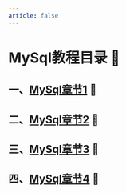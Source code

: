```yaml
---
article: false
---
```

# MySql教程目录  :love_letter:
## 一、[MySql章节1](/sql/mysql/mysql01.md)  :clown_face:
## 二、[MySql章节2](/sql/mysql/mysql02.md)  :clown_face:
## 三、[MySql章节3](/sql/mysql/mysql03.md)  :clown_face:
## 四、[MySql章节4](/sql/mysql/mysql04.md)  :clown_face:
